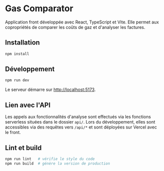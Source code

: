 # Gas Comparator

Application front développée avec React, TypeScript et Vite. Elle permet aux copropriétés de comparer les coûts de gaz et d'analyser les factures.

## Installation

```bash
npm install
```

## Développement

```bash
npm run dev
```
Le serveur démarre sur [http://localhost:5173](http://localhost:5173).

## Lien avec l'API

Les appels aux fonctionnalités d'analyse sont effectués via les fonctions serverless situées dans le dossier `api/`. Lors du développement, elles sont accessibles via des requêtes vers `/api/*` et sont déployées sur Vercel avec le front.

## Lint et build

```bash
npm run lint   # vérifie le style du code
npm run build  # génère la version de production
```
